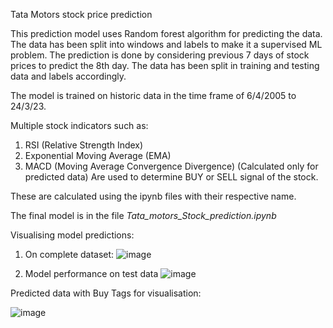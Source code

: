 Tata Motors stock price prediction

This prediction model uses Random forest algorithm for predicting the data. The data has been split into windows and labels to make it a supervised ML problem.
The prediction is done by considering previous 7 days of stock prices to predict the 8th day. The data has been split in training and testing data and labels accordingly.

The model is trained on historic data in the time frame of 6/4/2005 to 24/3/23.

Multiple stock indicators such as:
1) RSI (Relative Strength Index)
2) Exponential Moving Average (EMA)
3) MACD (Moving Average Convergence Divergence)
(Calculated only for predicted data)
Are used to determine BUY or SELL signal of the stock.

These are calculated using the ipynb files with their respective name.

The final model is in the file *Tata_motors_Stock_prediction.ipynb*


Visualising model predictions:
1) On complete dataset: 
   ![image](https://user-images.githubusercontent.com/97504422/227954935-240deeec-051e-4dc0-b137-4a41fce67fbd.png)

2) Model performance on test data
   ![image](https://user-images.githubusercontent.com/97504422/227955133-7d761dc6-1c96-488d-97e3-d3b7c8acc092.png)

Predicted data with Buy Tags for visualisation:

![image](https://user-images.githubusercontent.com/97504422/227955428-46ad706a-afbf-4d5f-a6c3-5bf0f7880866.png)





